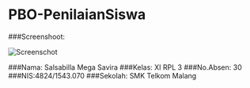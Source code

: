 # PBO-PenilaianSiswa

###Screenshoot:

![Screenschot](https://s18.postimg.org/md0zd91ex/penilaian.png)

###Nama: Salsabilla Mega Savira
###Kelas: XI RPL 3
###No.Absen: 30
###NIS:4824/1543.070
###Sekolah: SMK Telkom Malang
